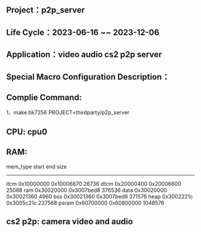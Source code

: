 ## Project：p2p_server

## Life Cycle：2023-06-16 ~~ 2023-12-06

## Application：video audio cs2 p2p server

## Special Macro Configuration Description：

## Complie Command:
1、make bk7256 PROJECT=thirdparty/p2p_server

## CPU: cpu0

## RAM:
mem_type start      end        size
-------- ---------- ---------- --------
itcm     0x10000000 0x10006870 26736
dtcm     0x20000400 0x20006600 25088
ram      0x30020000 0x3007bed8 376536
data     0x30020000 0x30021360 4960
bss      0x30021360 0x3007bed8 371576
heap     0x3002221c 0x3005c21c 237568
psram    0x60700000 0x60800000 1048576

## cs2 p2p: camera video and audio
